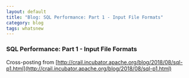 ```yaml
---
layout: default
title: "Blog: SQL Performance: Part 1 - Input File Formats"
category: blog
tags: whatsnew
---
```

### SQL Performance: Part 1 - Input File Formats
Cross-posting from [http://crail.incubator.apache.org/blog/2018/08/sql-p1.html](http://crail.incubator.apache.org/blog/2018/08/sql-p1.html)

